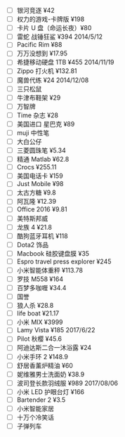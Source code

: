 - [ ] 银河竞逐 ¥42
- [ ] 权力的游戏-卡牌版 ¥198
- [ ] 卡片 U 盘（命运长夜）¥80
- [ ] 雷蛇 战锤狂鲨 ¥394 2014/5/12
- [ ] Pacific Rim ¥88
- [ ] 万万没想到 ¥17.95
- [ ] 希捷移动硬盘 1TB ¥455 2014/11/19
- [ ] Zippo 打火机 ¥132.81
- [ ] 魔兽代练 ¥24 2014/12/08
- [ ] 三只松鼠
- [ ] 牛津布鞋架 ¥29
- [ ] 万智牌
- [ ] Time 杂志 ¥28
- [ ] 美国进口 星巴克 ¥89
- [ ] muji 中性笔
- [ ] 大白公仔
- [ ] 三菱圆珠笔 ¥5.34
- [ ] 精通 Matlab ¥62.8
- [ ] Crocs ¥255.11
- [ ] 美国电话卡 ¥159
- [ ] Just Mobile ¥98
- [ ] 太古方糖 ¥9.8
- [ ] 阿瓦隆 ¥12.39
- [ ] Office 2016 ¥9.81
- [ ] 美特斯邦威
- [ ] 龙族 4 ¥21.8
- [ ] 酷狗蓝牙耳机 ¥118
- [ ] Dota2 饰品
- [ ] Macbook 硅胶键盘膜 ¥35
- [ ] Espro travel press explorer ¥245
- [ ] 小米智能体重秤 ¥113.78
- [ ] 罗技 M558 ¥164
- [ ] 百梦多咖喱 ¥34.4
- [ ] 国誉
- [ ] 狼人杀 ¥28.8
- [ ] life boat ¥21.17
- [ ] 小米 MIX ¥3999
- [ ] Lamy Vista ¥185 2017/6/22
- [ ] Pilot 秋樱 ¥45.6
- [ ] 阿迪达斯二合一沐浴露 ¥24
- [ ] 小米手环 2 ¥148.9
- [ ] 舒居香薰炉精油 ¥60
- [ ] 妮维雅男士洗面奶 ¥38.9
- [ ] 波司登长款羽绒服 ¥989 2017/08/06
- [ ] 小米 LED 护眼台灯 ¥166
- [ ] Bartender 2 ¥3.5
- [ ] 小米智能家居
- [ ] 十万个冷笑话
- [ ] 子弹列车
